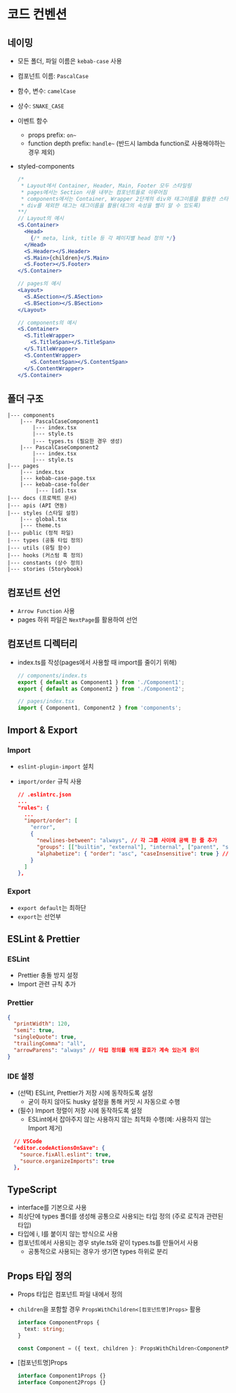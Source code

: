 # 코드 컨벤션

## 네이밍

- 모든 폴더, 파일 이름은 `kebab-case` 사용
- 컴포넌트 이름: `PascalCase`
- 함수, 변수: `camelCase`
- 상수: `SNAKE_CASE`
- 이벤트 함수
  - props prefix: `on~`
  - function depth prefix: `handle~` (반드시 lambda function로 사용해야하는 경우 제외)
- styled-components

  ```jsx
  /*
   * Layout에서 Container, Header, Main, Footer 모두 스타일링
   * pages에서는 Section 사용 내부는 컴포넌트들로 이루어짐
   * components에서는 Container, Wrapper 2단계의 div와 태그이름을 활용한 스타일드 컴포넌트 활용
   * div를 제외한 태그는 태그이름을 활용(태그의 속성을 빨리 알 수 있도록)
  **/
  // Layout의 예시
  <S.Container>
    <Head>
      {/* meta, link, title 등 각 페이지별 head 정의 */}
    </Head>
    <S.Header></S.Header>
    <S.Main>{children}</S.Main>
    <S.Footer></S.Footer>
  </S.Container>

  // pages의 예시
  <Layout>
    <S.ASection></S.ASection>
    <S.BSection></S.BSection>
  </Layout>

  // components의 예시
  <S.Container>
    <S.TitleWrapper>
      <S.TitleSpan></S.TitleSpan>
    </S.TitleWrapper>
    <S.ContentWrapper>
      <S.ContentSpan></S.ContentSpan>
    </S.ContentWrapper>
  </S.Container>
  ```

## 폴더 구조

```text
|--- components
    |--- PascalCaseComponent1
        |--- index.tsx
        |--- style.ts
        |--- types.ts (필요한 경우 생성)
    |--- PascalCaseComponent2
        |--- index.tsx
        |--- style.ts
|--- pages
    |--- index.tsx
    |--- kebab-case-page.tsx
    |--- kebab-case-folder
         |--- [id].tsx
|--- docs (프로젝트 문서)
|--- apis (API 연동)
|--- styles (스타일 설정)
    |--- global.tsx
    |--- theme.ts
|--- public (정적 파일)
|--- types (공통 타입 정의)
|--- utils (유틸 함수)
|--- hooks (커스텀 훅 정의)
|--- constants (상수 정의)
|--- stories (Storybook)
```

## 컴포넌트 선언

- `Arrow Function` 사용
- pages 하위 파일은 `NextPage`를 활용하여 선언

## 컴포넌트 디렉터리

- index.ts를 작성(pages에서 사용할 때 import를 줄이기 위해)

  ```javascript
  // components/index.ts
  export { default as Component1 } from './Component1';
  export { default as Component2 } from './Component2';

  // pages/index.tsx
  import { Component1, Component2 } from 'components';
  ```

## Import & Export

### Import

- `eslint-plugin-import` 설치
- `import/order` 규칙 사용

  ```json
  // .eslintrc.json
  ...
  "rules": {
    ...
    "import/order": [
      "error",
      {
        "newlines-between": "always", // 각 그룹 사이에 공백 한 줄 추가
        "groups": [["builtin", "external"], "internal", ["parent", "sibling", "index"], "type"], // 그룹 지정
        "alphabetize": { "order": "asc", "caseInsensitive": true } // 알파벳 순으로 정렬(대소문자 구분 X)
      }
    ]
  },
  ```

### Export

- `export default`는 최하단
- `export`는 선언부

## ESLint & Prettier

### ESLint

- Prettier 충돌 방지 설정
- Import 관련 규칙 추가

### Prettier

```json
{
  "printWidth": 120,
  "semi": true,
  "singleQuote": true,
  "trailingComma": "all",
  "arrowParens": "always" // 타입 정의를 위해 괄호가 계속 있는게 용이
}
```

### IDE 설정

- (선택) ESLint, Prettier가 저장 시에 동작하도록 설정
  - 굳이 하지 않아도 husky 설정을 통해 커밋 시 자동으로 수행
- (필수) Import 정렬이 저장 시에 동작하도록 설정
  - ESLint에서 잡아주지 않는 사용하지 않는 최적화 수행(예: 사용하지 않는 Import 제거)

```json
  // VSCode
  "editor.codeActionsOnSave": {
    "source.fixAll.eslint": true,
    "source.organizeImports": true
  },
```

## TypeScript

- interface를 기본으로 사용
- 최상단에 types 폴더를 생성해 공통으로 사용되는 타입 정의 (주로 로직과 관련된 타입)
- 타입에 i, I를 붙이지 않는 방식으로 사용
- 컴포넌트에서 사용되는 경우 style.ts와 같이 types.ts를 만들어서 사용
  - 공통적으로 사용되는 경우가 생기면 types 하위로 분리

## Props 타입 정의

- Props 타입은 컴포넌트 파일 내에서 정의
- `children`을 포함할 경우 `PropsWithChildren<[컴포넌트명]Props>` 활용

  ```typescript
  interface ComponentProps {
    text: string;
  }

  const Component = ({ text, children }: PropsWithChildren<ComponentProps>) => {};
  ```

- [컴포넌트명]Props

  ```typescript
  interface Component1Props {}
  interface Component2Props {}
  ```
